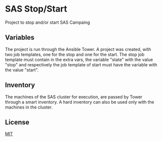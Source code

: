 # SAS Stop/Start

Project to stop and/or start SAS Campaing

## Variables
The project is run through the Ansible Tower. A project was created, with two job templates, one for the stop and one for the start.
The stop job template must contain in the extra vars, the variable "state" with the value "stop" and respectively the job template of start must have the variable with the value "start".

## Inventory
The machines of the SAS cluster for execution, are passed by Tower through a smart inventory. A hard inventory can also be used only with the machines in the cluster.

## License
[MIT](https://choosealicense.com/licenses/mit/)
